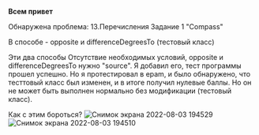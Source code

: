 **Всем привет**

Обнаружена проблема: 13.Перечисления Задание 1 "Compass"

В способе - opposite и differenceDegreesTo (тестовый класс)

Эти два способы Отсутствие необходимых условий, opposite и differenceDegreesTo нужно "source". 
Я добавил его, тест программы прошел успешно.
Но я протестировал в epam, и было обнаружено, что тесттовый класс был изменен, и в итоге получил нулевые баллы.
Но он не может быть выполнен нормально без модификации (тестовый класс).

Как с этим бороться?
![Снимок экрана 2022-08-03 194529](https://user-images.githubusercontent.com/47691093/182675665-9796074b-07cf-4364-9f31-8c69060c6b16.png)
![Снимок экрана 2022-08-03 194510](https://user-images.githubusercontent.com/47691093/182675696-0de6d29a-edcd-4a7b-bcfa-29731cba23e0.png)

